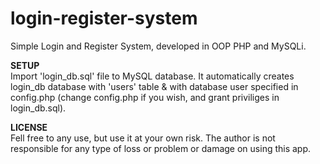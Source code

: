 # login-register-system
Simple Login and Register System, developed in OOP PHP and MySQLi.


<b>SETUP</b><br />
Import 'login_db.sql' file to MySQL database. 
It automatically creates login_db database with 'users' table 
& with database user specified in config.php (change config.php 
if you wish, and grant priviliges in login_db.sql).

<b>LICENSE</b><br />
Fell free to any use, but use it at your own risk.
The author is not responsible for any type of loss or problem or damage on using this app.
